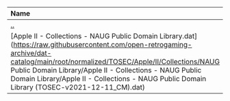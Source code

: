 |Name|Size|
|:---|---:|
|[..](../index.html)|DIR|
|[Apple II - Collections - NAUG Public Domain Library.dat](https://raw.githubusercontent.com/open-retrogaming-archive/dat-catalog/main/root/normalized/TOSEC/Apple/II/Collections/NAUG Public Domain Library/Apple II - Collections - NAUG Public Domain Library/Apple II - Collections - NAUG Public Domain Library (TOSEC-v2021-12-11_CM).dat)|1467|
